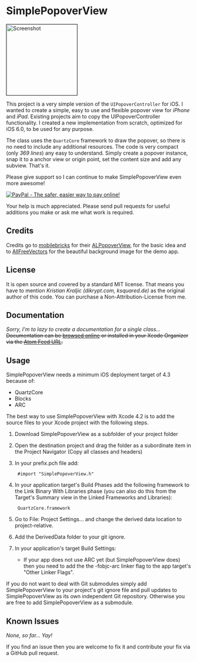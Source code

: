 SimplePopoverView
=================

<img src="https://raw.github.com/KayK/SimplePopoverView/master/Simple%20Popover%20View/Screenshot.png" border="1" alt="Screenshot" width="192px">

This project is a very simple version of the `UIPopoverController` for iOS. I wanted to create a simple, easy to use and flexible popover view for *iPhone* and *iPad*. Existing projects aim to copy the UIPopoverController functionality. I created a new implementation from scratch, optimized for iOS 6.0, to be used for any purpose.

The class uses the `QuartzCore` framework to draw the popover, so there is no need to include any additional resources. The code is very compact (only *369 lines*) any easy to understand. Simply create a popover instance, snap it to a anchor view or origin point, set the content size and add any subview. That's it.

Please give support so I can continue to make SimplePopoverView even more awesome!

<a href="https://www.paypal.com/cgi-bin/webscr?cmd=_s-xclick&hosted_button_id=4S886F7EHPR6Q">
<img src="https://www.paypalobjects.com/en_US/i/btn/btn_donateCC_LG.gif" border="0" name="submit" alt="PayPal - The safer, easier way to pay online!" />
</a>

Your help is much appreciated. Please send pull requests for useful additions you make or ask me what work is required.

Credits
-------

Credits go to [mobilebricks](http://www.mobilebricks.com) for their [ALPopoverView](http://www.mobilebricks.com/ios/alpopoverview), for the basic idea and to [AllFreeVectors](http://www.allfreevectors.com) for the beautiful background image for the demo app.

License
-------

It is open source and covered by a standard MIT license. That means you have to mention *Kristian Kraljic (dikrypt.com, ksquared.de)* as the original author of this code. You can purchase a Non-Attribution-License from me.

Documentation
-------------

*Sorry, I'm to lazy to create a documentation for a single class…* ~~Documentation can be [browsed online](http://kayk.github.com/SimplePopoverView) or installed in your Xcode Organizer via the [Atom Feed URL](http://kayk.github.com/SimplePopoverView/SimplePopoverView.atom).~~

Usage
-----

SimplePopoverView needs a minimum iOS deployment target of 4.3 because of:

- QuartzCore
- Blocks
- ARC

The best way to use SimplePopoverView with Xcode 4.2 is to add the source files to your Xcode project with the following steps.

1. Download SimplePopoverView as a subfolder of your project folder
2. Open the destination project and drag the folder as a subordinate item in the Project Navigator (Copy all classes and headers)
3. In your prefix.pch file add:
	
		#import "SimplePopoverView.h"

4. In your application target's Build Phases add the following framework to the Link Binary With Libraries phase (you can also do this from the Target's Summary view in the Linked Frameworks and Libraries):

		QuartzCore.framework

5. Go to File: Project Settings… and change the derived data location to project-relative.
6. Add the DerivedData folder to your git ignore. 
7. In your application's target Build Settings:
	- If your app does not use ARC yet (but SimplePopoverView does) then you need to add the the -fobjc-arc linker flag to the app target's "Other Linker Flags".

If you do not want to deal with Git submodules simply add SimplePopoverView to your project's git ignore file and pull updates to SimplePopoverView as its own independent Git repository. Otherwise you are free to add SimplePopoverView as a submodule.

Known Issues
------------

*None, so far… Yay!*

If you find an issue then you are welcome to fix it and contribute your fix via a GitHub pull request.